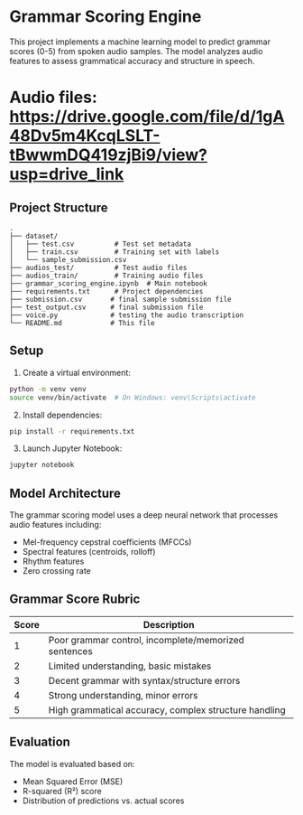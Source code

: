 # Grammar Scoring Engine

This project implements a machine learning model to predict grammar scores (0-5) from spoken audio samples. The model analyzes audio features to assess grammatical accuracy and structure in speech.

# Audio files: https://drive.google.com/file/d/1gA48Dv5m4KcqLSLT-tBwwmDQ419zjBi9/view?usp=drive_link

## Project Structure

```
.
├── dataset/
│   ├── test.csv          # Test set metadata
│   ├── train.csv         # Training set with labels
│   └── sample_submission.csv
├── audios_test/          # Test audio files
├── audios_train/         # Training audio files
├── grammar_scoring_engine.ipynb  # Main notebook
├── requirements.txt      # Project dependencies
├── submission.csv       # final sample submission file
├── test_output.csv      # final submission file
├── voice.py             # testing the audio transcription
└── README.md            # This file
```

## Setup

1. Create a virtual environment:
```bash
python -m venv venv
source venv/bin/activate  # On Windows: venv\Scripts\activate
```

2. Install dependencies:
```bash
pip install -r requirements.txt
```

3. Launch Jupyter Notebook:
```bash
jupyter notebook
```

## Model Architecture

The grammar scoring model uses a deep neural network that processes audio features including:
- Mel-frequency cepstral coefficients (MFCCs)
- Spectral features (centroids, rolloff)
- Rhythm features
- Zero crossing rate

## Grammar Score Rubric

| Score | Description |
|-------|-------------|
| 1 | Poor grammar control, incomplete/memorized sentences |
| 2 | Limited understanding, basic mistakes |
| 3 | Decent grammar with syntax/structure errors |
| 4 | Strong understanding, minor errors |
| 5 | High grammatical accuracy, complex structure handling |

## Evaluation

The model is evaluated based on:
- Mean Squared Error (MSE)
- R-squared (R²) score
- Distribution of predictions vs. actual scores 
